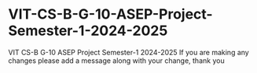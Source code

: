 # VIT-CS-B-G-10-ASEP-Project-Semester-1-2024-2025
VIT CS-B G-10 ASEP Project Semester-1 2024-2025
If you are making any changes please add a message along with your change, thank you
